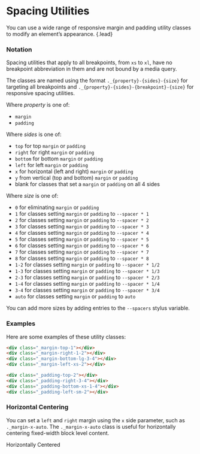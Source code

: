 # Spacing Utilities
You can use a wide range of responsive margin and padding utility classes to modify an element’s appearance. {.lead}

### Notation

Spacing utilities that apply to all breakpoints, from `xs` to `xl`, have no breakpoint abbreviation in them and are not bound by a media query.

The classes are named using the format `._{property}-{sides}-{size}` for targeting all breakpoints and `._{property}-{sides}-{breakpoint}-{size}` for responsive spacing utilities.

Where *property* is one of:
- `margin`
- `padding`

Where *sides* is one of:
- `top` for top `margin` or `padding`
- `right` for right `margin` or `padding`
- `bottom` for bottom `margin` or `padding`
- `left` for left `margin` or `padding`
- `x` for horizontal (left and right) `margin` or `padding`
- `y` from vertical (top and bottom) `margin` or `padding`
- blank for classes that set a `margin` or `padding` on all 4 sides

Where *size* is one of:
- `0` for eliminating `margin` or `padding`
- `1` for classes setting `margin` or `padding` to `--spacer * 1`
- `2` for classes setting `margin` or `padding` to `--spacer * 2`
- `3` for classes setting `margin` or `padding` to `--spacer * 3`
- `4` for classes setting `margin` or `padding` to `--spacer * 4`
- `5` for classes setting `margin` or `padding` to `--spacer * 5`
- `6` for classes setting `margin` or `padding` to `--spacer * 6`
- `7` for classes setting `margin` or `padding` to `--spacer * 7`
- `8` for classes setting `margin` or `padding` to `--spacer * 8`
- `1-2` for classes setting `margin` or `padding` to `--spacer * 1/2`
- `1-3` for classes setting `margin` or `padding` to `--spacer * 1/3`
- `2-3` for classes setting `margin` or `padding` to `--spacer * 2/3`
- `1-4` for classes setting `margin` or `padding` to `--spacer * 1/4`
- `3-4` for classes setting `margin` or `padding` to `--spacer * 3/4`
- `auto` for classes setting `margin` or `padding` to `auto`

You can add more sizes by adding entries to the `--spacers` stylus variable.


### Examples
Here are some examples of these utility classes:

~~~html
<div class="_margin-top-1"></div>
<div class="_margin-right-1-2"></div>
<div class="_margin-bottom-lg-3-4"></div>
<div class="_margin-left-xs-2"></div>
~~~

~~~html
<div class="_padding-top-2"></div>
<div class="_padding-right-3-4"></div>
<div class="_padding-bottom-xs-1-4"></div>
<div class="_padding-left-sm-2"></div>
~~~


### Horizontal Centering
You can set a `left` and `right` margin using the `x` side parameter, such as `._margin-x-auto`. The `._margin-x-auto` class is useful for horizontally centering fixed-width block level content.

<i-code-preview title="Horizontal Centering Utility Example" link="https://github.com/inkline/inkline/tree/master/src/css/helpers">

<div class="_width-50 _margin-x-auto _padding-1 _background-gray-20 _text-center">Horizontally Centered</div>

<template slot="html">

~~~html
<div class="_margin-x-auto">Horizontally Centered</div>
~~~

</template>
</i-code-preview>
